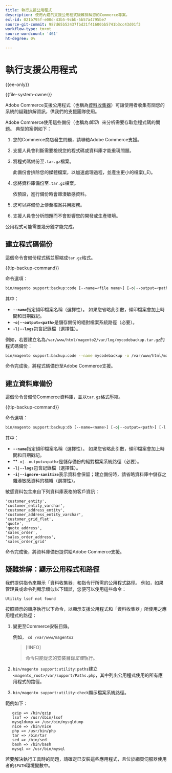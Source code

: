```yaml
---
title: 執行支援公用程式
description: 使用內建的支援公用程式疑難排解您的Commerce專案。
exl-id: 021b795f-e00d-43b5-9cbb-5b57a4795be7
source-git-commit: 987d65b52437fbd21f41600bb5741b3cc43d01f3
workflow-type: tm+mt
source-wordcount: '461'
ht-degree: 0%

---
```


# 執行支援公用程式

{{ee-only}}

{{file-system-owner}}

Adobe Commerce支援公用程式（也稱為[資料收集器](https://experienceleague.adobe.com/zh-hant/docs/commerce-admin/systems/tools/support#data-collector)）可讓使用者收集有關您的系統的疑難排解資訊，供我們的支援團隊使用。

Adobe Commerce使用這些備份（也稱為&#x200B;_傾印_）來分析需要存取您程式碼的問題。 典型的案例如下：

1. 您的Commerce商店發生問題，請聯絡Adobe Commerce支援。
1. 支援人員會判斷需要檢視您的程式碼或資料庫才能重現問題。
1. 將程式碼備份至`.tar.gz`檔案。

   此備份會排除您的媒體檔案，以加速處理過程，並產生更小的檔案(_E)。

1. 您將資料庫備份至`.tar.gz`檔案。

   依預設，進行備份時會雜湊敏感資料。

1. 您可以將備份上傳至檔案共用服務。
1. 支援人員會分析問題而不會影響您的開發或生產環境。

公用程式可能需要幾分鐘才能完成。

## 建立程式碼備份

這個命令會備份程式碼並壓縮成`tar.gz`格式。

{{tip-backup-command}}

命令選項：

```bash
bin/magento support:backup:code [--name=<file name>] [-o|--output=<path>] [-l|--logs]
```

其中：

- **`--name`**&#x200B;指定傾印檔案名稱（選擇性）。 如果您省略此引數，傾印檔案會加上時間和日期戳記。
- **`-o|--output=<path>`**&#x200B;是儲存備份的絕對檔案系統路徑（必要）。
- **`-l|--logs`**&#x200B;包含記錄檔（選擇性）。

例如，若要建立名為`/var/www/html/magento2/var/log/mycodebackup.tar.gz`的程式碼備份：

```bash
bin/magento support:backup:code --name mycodebackup -o /var/www/html/magento2/var/log
```

命令完成後，將程式碼備份至Adobe Commerce支援。

## 建立資料庫備份

這個命令會備份Commerce資料庫，並以`tar.gz`格式壓縮。

{{tip-backup-command}}

命令選項：

```bash
bin/magento support:backup:db [--name=<name>] [-o|--output=<path>] [-l|--logs] [-i|--ignore-sanitize]
```

其中：

- **`--name`**&#x200B;指定傾印檔案名稱（選擇性）。 如果您省略此引數，傾印檔案會加上時間和日期戳記。
- **`-o|--output=<path>`是儲存備份的絕對檔案系統路徑（必要）。
- **`-l|--logs`**&#x200B;包含記錄檔（選擇性）。
- **`-i|--ignore-sanitize`**&#x200B;表示資料會保留；建立備份時，請省略資料庫中儲存之雜湊敏感資料的標幟（選擇性）。

敏感資料包含來自下列資料庫表格的客戶資訊：

```
'customer_entity',
'customer_entity_varchar',
'customer_address_entity',
'customer_address_entity_varchar',
'customer_grid_flat',
'quote',
'quote_address',
'sales_order',
'sales_order_address',
'sales_order_grid'
```

命令完成後，將資料庫備份提供給Adobe Commerce支援。

## 疑難排解：顯示公用程式和路徑

我們提供指令來顯示「資料收集器」和指令行所需的公用程式路徑。 例如，如果管理員或命令列顯示類似以下錯誤，您便可以使用這些命令：

```
Utility lsof not found
```

按照顯示的順序執行以下命令，以顯示支援公用程式和「資料收集器」所使用之應用程式的路徑：

1. 變更至Commerce安裝目錄。

   例如， `cd /var/www/magento2`

   >[!INFO]
   >
   >命令只能從您的安裝目錄&#x200B;_正確_&#x200B;執行。

1. `bin/magento support:utility:paths`建立`<magento_root>/var/support/Paths.php`，其中列出公用程式使用的所有應用程式的路徑。
1. `bin/magento support:utility:check`顯示檔案系統路徑。

範例如下：

```
   gzip => /bin/gzip
   lsof => /usr/sbin/lsof
   mysqldump => /usr/bin/mysqldump
   nice => /bin/nice
   php => /usr/bin/php
   tar => /bin/tar
   sed => /bin/sed
   bash => /bin/bash
   mysql => /usr/bin/mysql
```

若要解決執行工具時的問題，請確定已安裝這些應用程式，且位於網頁伺服器使用者的`$PATH`環境變數中。
